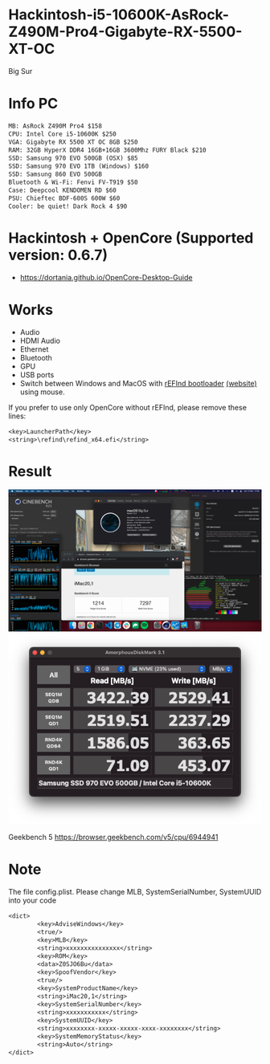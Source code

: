 # Hackintosh-i5-10600K-AsRock-Z490M-Pro4-Gigabyte-RX-5500-XT-OC
Big Sur
# Info PC

```
MB: AsRock Z490M Pro4 $158
CPU: Intel Core i5-10600K $250
VGA: Gigabyte RX 5500 XT OC 8GB $250
RAM: 32GB HyperX DDR4 16GB+16GB 3600Mhz FURY Black $210
SSD: Samsung 970 EVO 500GB (OSX) $85
SSD: Samsung 970 EVO 1TB (Windows) $160
SSD: Samsung 860 EVO 500GB
Bluetooth & Wi-Fi: Fenvi FV-T919 $50
Case: Deepcool KENDOMEN RD $60
PSU: Chieftec BDF-600S 600W $60
Cooler: be quiet! Dark Rock 4 $90
```

# Hackintosh + OpenCore (Supported version: 0.6.7)

- https://dortania.github.io/OpenCore-Desktop-Guide

# Works

- Audio
- HDMI Audio
- Ethernet
- Bluetooth
- GPU
- USB ports
- Switch between Windows and MacOS with [rEFInd bootloader](https://github.com/agners/rEFInd) [(website)](https://www.rodsbooks.com/refind/) using mouse. 

If you prefer to use only OpenCore without rEFInd, please remove these lines:
```
<key>LauncherPath</key>
<string>\refind\refind_x64.efi</string>
```

# Result

![Info](/images/info.png)
![SSD](/images/ssd.png)

Geekbench 5 https://browser.geekbench.com/v5/cpu/6944941

# Note

The file config.plist. Please change MLB, SystemSerialNumber, SystemUUID into your code

```
<dict>
		<key>AdviseWindows</key>
		<true/>
		<key>MLB</key>
		<string>xxxxxxxxxxxxxxx</string>
		<key>ROM</key>
		<data>Z0SJO6Bu</data>
		<key>SpoofVendor</key>
		<true/>
		<key>SystemProductName</key>
		<string>iMac20,1</string>
		<key>SystemSerialNumber</key>
		<string>xxxxxxxxxxx</string>
		<key>SystemUUID</key>
		<string>xxxxxxxx-xxxxx-xxxxx-xxxx-xxxxxxxx</string>
		<key>SystemMemoryStatus</key>
		<string>Auto</string>
</dict>
```
